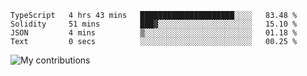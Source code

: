 <!--START_SECTION:waka-->

```text
TypeScript   4 hrs 43 mins   █████████████████████░░░░   83.48 %
Solidity     51 mins         ███▓░░░░░░░░░░░░░░░░░░░░░   15.10 %
JSON         4 mins          ▒░░░░░░░░░░░░░░░░░░░░░░░░   01.18 %
Text         0 secs          ░░░░░░░░░░░░░░░░░░░░░░░░░   00.25 %
```

<!--END_SECTION:waka-->
<img src="https://github-readme-streak-stats.herokuapp.com/?user=pahas&theme=white" alt="My contributions" />
